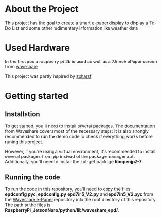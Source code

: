 # About the Project
This project has the goal to create a smart e-paper display to display a To-Do List and some other rudimentary information like weather data
# Used Hardware
In the first poc a raspberry pi 2b is used as well as a 7.5inch ePaper screen from [waveshare](https://www.waveshare.com/product/7.5inch-e-paper-hat.htm
)

This project was partly inspired by [zoharsf](https://github.com/zoharsf/Raspberry-Pi-E-Ink-Dashboard)

# Getting started

## Installation

To get started, you'll need to install several packages. The  [documentation](https://www.waveshare.com/wiki/7.5inch_e-Paper_HAT_Manual#Demo_code) from Waveshare covers most of the necessary steps: 
It is also strongly recommended to run the demo code to check if everything works before runing this project.

However, if you're using a virtual environment, it's recommended to install several packages from pip instead of the package manager apt. Additionally, you'll need to install the apt-get package **libopenjp2-7**.

## Running the code

To run the code in this repository, you'll need to copy the files **epdconfig.pyc**, 
**epdconfig.py** **epd7in5_V2.py** and **epd7in5_V2.pyc** from the [Waveshare e-Paper](https://github.com/waveshareteam/e-Paper/tree/master) repository into the root directory of this repository. The path to the files is **RaspberryPi_JetsonNano/python/lib/waveshare_epd/**.
